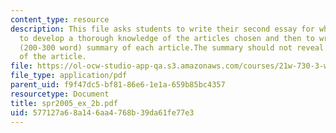 ```yaml
---
content_type: resource
description: This file asks students to write their second essay for which they need
  to develop a thorough knowledge of the articles chosen and then to write a one page
  (200-300 word) summary of each article.The summary should not reveal the opinion
  of the article.
file: https://ol-ocw-studio-app-qa.s3.amazonaws.com/courses/21w-730-3-writing-and-the-environment-spring-2005/577127a68a146aa4768b39da61fe77e3_spr2005_ex_2b.pdf
file_type: application/pdf
parent_uid: f9f47dc5-bf81-86e6-1e1a-659b85bc4357
resourcetype: Document
title: spr2005_ex_2b.pdf
uid: 577127a6-8a14-6aa4-768b-39da61fe77e3
---
```

